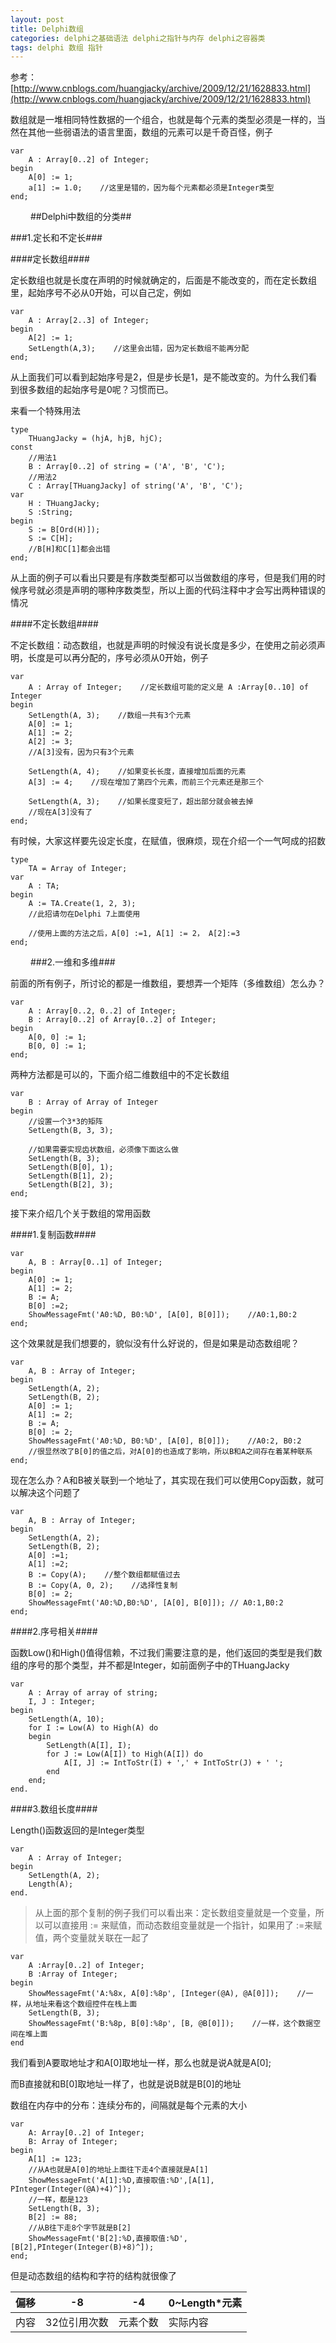 ```yaml
---
layout: post
title: Delphi数组
categories: delphi之基础语法 delphi之指针与内存 delphi之容器类
tags: delphi 数组 指针
---
```


参考：[http://www.cnblogs.com/huangjacky/archive/2009/12/21/1628833.html](http://www.cnblogs.com/huangjacky/archive/2009/12/21/1628833.html)

数组就是一堆相同特性数据的一个组合，也就是每个元素的类型必须是一样的，当然在其他一些弱语法的语言里面，数组的元素可以是千奇百怪，例子

    var
        A : Array[0..2] of Integer;
    begin
        A[0] := 1;
        a[1] := 1.0;    //这里是错的，因为每个元素都必须是Integer类型
    end;
　　
##Delphi中数组的分类##

###1.定长和不定长###

####定长数组####

定长数组也就是长度在声明的时候就确定的，后面是不能改变的，而在定长数组里，起始序号不必从0开始，可以自己定，例如

    var
        A : Array[2..3] of Integer;
    begin
        A[2] := 1;
        SetLength(A,3);    //这里会出错，因为定长数组不能再分配
    end;

从上面我们可以看到起始序号是2，但是步长是1，是不能改变的。为什么我们看到很多数组的起始序号是0呢？习惯而已。

来看一个特殊用法

    type
        THuangJacky = (hjA, hjB, hjC);
    const
        //用法1
        B : Array[0..2] of string = ('A', 'B', 'C');
        //用法2
        C : Array[THuangJacky] of string('A', 'B', 'C');
    var
        H : THuangJacky;
        S :String;
    begin
        S := B[Ord(H)]);
        S := C[H];
        //B[H]和C[1]都会出错
    end;

从上面的例子可以看出只要是有序数类型都可以当做数组的序号，但是我们用的时候序号就必须是声明的哪种序数类型，所以上面的代码注释中才会写出两种错误的情况

####不定长数组####

不定长数组：动态数组，也就是声明的时候没有说长度是多少，在使用之前必须声明，长度是可以再分配的，序号必须从0开始，例子

    var
        A : Array of Integer;    //定长数组可能的定义是 A :Array[0..10] of Integer
    begin
        SetLength(A, 3);    //数组一共有3个元素
        A[0] := 1;
        A[1] := 2;
        A[2] := 3;
        //A[3]没有，因为只有3个元素
        
        SetLength(A, 4);    //如果变长长度，直接增加后面的元素
        A[3] := 4;    //现在增加了第四个元素，而前三个元素还是那三个
        
        SetLength(A, 3);    //如果长度变短了，超出部分就会被去掉
        //现在A[3]没有了
    end;

有时候，大家这样要先设定长度，在赋值，很麻烦，现在介绍一个一气呵成的招数

    type
        TA = Array of Integer;
    var
        A : TA;
    begin
        A := TA.Create(1, 2, 3);
        //此招请勿在Delphi 7上面使用
    
        //使用上面的方法之后，A[0] :=1, A[1] := 2， A[2]:=3
    end;

　　
###2.一维和多维###

前面的所有例子，所讨论的都是一维数组，要想弄一个矩阵（多维数组）怎么办？

    var
        A : Array[0..2, 0..2] of Integer;
        B : Array[0..2] of Array[0..2] of Integer;
    begin
        A[0, 0] := 1;
        B[0, 0] := 1;
    end;

两种方法都是可以的，下面介绍二维数组中的不定长数组

    var
        B : Array of Array of Integer
    begin
        //设置一个3*3的矩阵
        SetLength(B, 3, 3);
    
        //如果需要实现齿状数组，必须像下面这么做
        SetLength(B, 3);
        SetLength(B[0], 1);
        SetLength(B[1], 2);
        SetLength(B[2], 3);
    end;

 
接下来介绍几个关于数组的常用函数

####1.复制函数####

    var
        A, B : Array[0..1] of Integer;
    begin
        A[0] := 1;
        A[1] := 2;
        B := A;
        B[0] :=2;
        ShowMessageFmt('A0:%D, B0:%D', [A[0], B[0]]);    //A0:1,B0:2
    end;

这个效果就是我们想要的，貌似没有什么好说的，但是如果是动态数组呢？

    var
        A, B : Array of Integer;
    begin
        SetLength(A, 2);    
        SetLength(B, 2);
        A[0] := 1;
        A[1] := 2;
        B := A;
        B[0] := 2;
        ShowMessageFmt('A0:%D, B0:%D', [A[0], B[0]]);    //A0:2, B0:2
        //很显然改了B[0]的值之后，对A[0]的也造成了影响，所以B和A之间存在着某种联系
    end;

现在怎么办？A和B被关联到一个地址了，其实现在我们可以使用Copy函数，就可以解决这个问题了

    var
        A, B : Array of Integer;
    begin
        SetLength(A, 2);
        SetLength(B, 2);
        A[0] :=1;
        A[1] :=2;
        B := Copy(A);    //整个数组都赋值过去
        B := Copy(A, 0, 2);    //选择性复制
        B[0] := 2;
        ShowMessageFmt('A0:%D,B0:%D', [A[0], B[0]]); // A0:1,B0:2
    end;

####2.序号相关####

函数Low()和High()值得信赖，不过我们需要注意的是，他们返回的类型是我们数组的序号的那个类型，并不都是Integer，如前面例子中的THuangJacky

    var
        A : Array of array of string;
        I, J : Integer;
    begin
        SetLength(A, 10);
        for I := Low(A) to High(A) do
        begin
            SetLength(A[I], I);
            for J := Low(A[I]) to High(A[I]) do
                A[I, J] := IntToStr(I) + ',' + IntToStr(J) + ' ';
            end
        end;
    end.

####3.数组长度####

Length()函数返回的是Integer类型

    var
        A : Array of Integer;
    begin
        SetLength(A, 2);
        Length(A);
    end.

>从上面的那个复制的例子我们可以看出来：定长数组变量就是一个变量，所以可以直接用 := 来赋值，而动态数组变量就是一个指针，如果用了 :=来赋值，两个变量就关联在一起了

    var
        A :Array[0..2] of Integer;
        B :Array of Integer;
    begin
        ShowMessageFmt('A:%8x, A[0]:%8p', [Integer(@A), @A[0]]);    //一样，从地址来看这个数组控件在栈上面
        SetLength(B, 3);
        ShowMessageFmt('B:%8p, B[0]:%8p', [B, @B[0]]);    //一样，这个数据空间在堆上面
    end

我们看到A要取地址才和A[0]取地址一样，那么也就是说A就是A[0];

而B直接就和B[0]取地址一样了，也就是说B就是B[0]的地址

数组在内存中的分布：连续分布的，间隔就是每个元素的大小

    var
        A: Array[0..2] of Integer;
        B: Array of Integer;
    begin
        A[1] := 123;
        //从A也就是A[0]的地址上面往下走4个直接就是A[1]
        ShowMessageFmt('A[1]:%D,直接取值:%D',[A[1], PInteger(Integer(@A)+4)^]);
        //一样，都是123
        SetLength(B, 3);
        B[2] := 88;
        //从B往下走8个字节就是B[2]
        ShowMessageFmt('B[2]:%D,直接取值:%D',[B[2],PInteger(Integer(B)+8)^]);
    end;

但是动态数组的结构和字符的结构就很像了

| 偏移 |     -8      |   -4   |  0~Length*元素  |
| --- | ----------- | ------ |  ----------|
| 内容 | 32位引用次数 | 元素个数 |  实际内容   |
